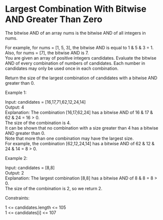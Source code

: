 # Largest Combination With Bitwise AND Greater Than Zero

The bitwise AND of an array nums is the bitwise AND of all integers in nums.

For example, for nums = [1, 5, 3], the bitwise AND is equal to 1 & 5 & 3 = 1.\
Also, for nums = [7], the bitwise AND is 7.\
You are given an array of positive integers candidates. Evaluate the bitwise AND of every combination of numbers of candidates. Each number in candidates may only be used once in each combination.

Return the size of the largest combination of candidates with a bitwise AND greater than 0.

Example 1:

Input: candidates = [16,17,71,62,12,24,14]\
Output: 4\
Explanation: The combination [16,17,62,24] has a bitwise AND of 16 & 17 & 62 & 24 = 16 > 0.\
The size of the combination is 4.\
It can be shown that no combination with a size greater than 4 has a bitwise AND greater than 0.\
Note that more than one combination may have the largest size.\
For example, the combination [62,12,24,14] has a bitwise AND of 62 & 12 & 24 & 14 = 8 > 0.

Example 2:

Input: candidates = [8,8]\
Output: 2\
Explanation: The largest combination [8,8] has a bitwise AND of 8 & 8 = 8 > 0.\
The size of the combination is 2, so we return 2.

Constraints:

1 <= candidates.length <= 105\
1 <= candidates[i] <= 107